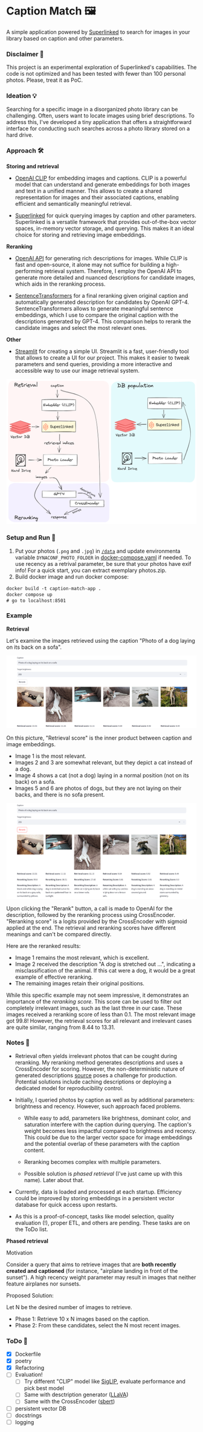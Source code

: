 # Caption Match 🖼️

A simple application powered by [Superlinked](https://github.com/superlinked/superlinked) to search for images in your library based on caption and other parameters.

### Disclaimer 🚨

This project is an experimental exploration of Superlinked's capabilities.
The code is not optimized and has been tested with fewer than 100 personal photos.
Please, treat it as PoC.

### Ideation 💡

Searching for a specific image in a disorganized photo library can be challenging.
Often, users want to locate images using brief descriptions.
To address this, I've developed a tiny application that offers a straightforward interface for conducting such searches across a photo library stored on a hard drive.

### Approach 🛠️

**Storing and retrieval**
- [OpenAI CLIP](https://github.com/openai/CLIP) for embedding images and captions. CLIP is a powerful model that can understand and generate embeddings for both images and text in a unified manner. This allows to create a shared representation for images and their associated captions, enabling efficient and semantically meaningful retrieval.

- [Superlinked](https://github.com/superlinked/superlinked) for quick querying images by caption and other parameters. Superlinked is a versatile framework that provides out-of-the-box vector spaces, in-memory vector storage, and querying. This makes it an ideal choice for storing and retrieving image embeddings.

**Reranking**

- [OpenAI API](https://platform.openai.com/) for generating rich descriptions for images. While CLIP is fast and open-source, it alone may not suffice for building a high-performing retrieval system. Therefore, I employ the OpenAI API to generate more detailed and nuanced descriptions for candidate images, which aids in the reranking process.

- [SentenceTransformers](https://sbert.net) for a final reranking given original caption and automatically generated description for candidates by OpenAI GPT-4. SentenceTransformers allows to generate meaningful sentence embeddings, which I use to compare the original caption with the descriptions generated by GPT-4. This comparison helps to rerank the candidate images and select the most relevant ones.

**Other**
- [Streamlit](https://streamlit.io/) for creating a simple UI. Streamlit is a fast, user-friendly tool that allows to create a UI for our project. This makes it easier to tweak parameters and send queries, providing a more interactive and accessible way to use our image retrieval system.

![Example Image](./misc/system-overview.png)

### Setup and Run 🚀

1. Put your photos (`.png` and `.jpg`) in [`/data`](./data/) and update environmenta variable `DYNACONF_PHOTO_FOLDER` in [docker-compose.yaml](./docker-compose.yaml) if needed.
To use recency as a retrival parameter, be sure that your photos have exif info!
For a quick start, you can extract exemplary photos.zip.
1. Build docker image and run docker compose:

```shell
docker build -t caption-match-app .
docker compose up
# go to localhost:8501
```

### Example

**Retrieval**

Let's examine the images retrieved using the caption "Photo of a dog laying on its back on a sofa".

![Example Image](./misc/retrieval.png)

On this picture, "Retrieval score" is the inner product between caption and image embeddings.

- Image 1 is the most relevant.
- Images 2 and 3 are somewhat relevant, but they depict a cat instead of a dog.
- Image 4 shows a cat (not a dog) laying in a normal position (not on its back) on a sofa.
- Images 5 and 6 are photos of dogs, but they are not laying on their backs, and there is no sofa present.

![Example Image](./misc/reranking.png)

Upon clicking the "Rerank" button, a call is made to OpenAI for the description, followed by the reranking process using CrossEncoder. "Reranking score" is a logits provided by the CrossEncoder with sigmoid applied at the end. The retrieval and reranking scores have different meanings and can't be compared directly.

Here are the reranked results:

- Image 1 remains the most relevant, which is excellent.
- Image 2 received the description "A *dog* is stretched out ...", indicating a misclassification of the animal. If this cat were a dog, it would be a great example of effective reranking.
- The remaining images retain their original positions.

While this specific example may not seem impressive, it demonstrates an importance of the *reranking score*. This score can be used to filter out completely irrelevant images, such as the last three in our case. These images received a reranking score of less than 0.1. The most relevant image got 99.8! However, the retrieval scores for all relevant and irrelevant cases are quite similar, ranging from 8.44 to 13.31.

### Notes 📝

- Retrieval often yields irrelevant photos that can be cought during reranking.
My reranking method generates descriptions and uses a CrossEncoder for scoring.
However, the non-deterministic nature of generated descriptions [source](https://platform.openai.com/docs/guides/text-generation/reproducible-outputs) poses a challenge for production.
Potential solutions include caching descriptions or deploying a dedicated model for reproducibility control.

- Initially, I queried photos by caption as well as by additional parameters: brightness and recency.
However, such approach faced problems.

  - While easy to add, parameters like brightness, dominant color, and saturation interfere with the caption during querying.
  The caption's weight becomes less impactful compared to brightness and recency.
  This could be due to the larger vector space for image embeddings and the potential overlap of these parameters with the caption content.

  - Reranking becomes complex with multiple parameters.

  - Possible solution is *phased retrieval* (I've just came up with this name). Later about that.

- Currently, data is loaded and processed at each startup.
Efficiency could be improved by storing embeddings in a persistent vector database for quick access upon restarts.

- As this is a proof-of-concept, tasks like model selection, quality evaluation (!), proper ETL, and others are pending.
These tasks are on the ToDo list.

**Phased retrieval**

Motivation

Consider a query that aims to retrieve images that are **both recently created and captioned** (for instance, "airplane landing in front of the sunset"). A high recency weight parameter may result in images that neither feature airplanes nor sunsets.

Proposed Solution:

Let N be the desired number of images to retrieve.

- Phase 1: Retrieve 10 x N images based on the caption.
- Phase 2: From these candidates, select the N most recent images.

### ToDo 📌

- [x] Dockerfile
- [x] poetry
- [x] Refactoring
- [ ] Evaluation!
  + [ ] Try different "CLIP" model like [SigLIP](https://huggingface.co/google/siglip-so400m-patch14-384), evaluate performance and pick best model
  + [ ] Same with desctription generator ([LLaVA](https://llava-vl.github.io/blog/2024-01-30-llava-next/))
  + [ ] Same with the CrossEncoder ([sbert](https://sbert.net/examples/training/cross-encoder/README.html))
- [ ] persistent vector DB
- [ ] docstrings
- [ ] logging
